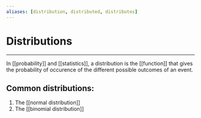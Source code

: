 ```yaml
---
aliases: [distribution, distributed, distributes]
---
```

# Distributions
---
In [[probability]] and [[statistics]], a distribution is the [[function]] that gives the probability of occurence of the different possible outcomes of an event. 

## Common distributions:
1. The [[normal distribution]]
2. The [[binomial distribution]]

